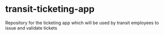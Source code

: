 # transit-ticketing-app
Repository for the ticketing app which will be used by transit employees to issue and validate tickets

